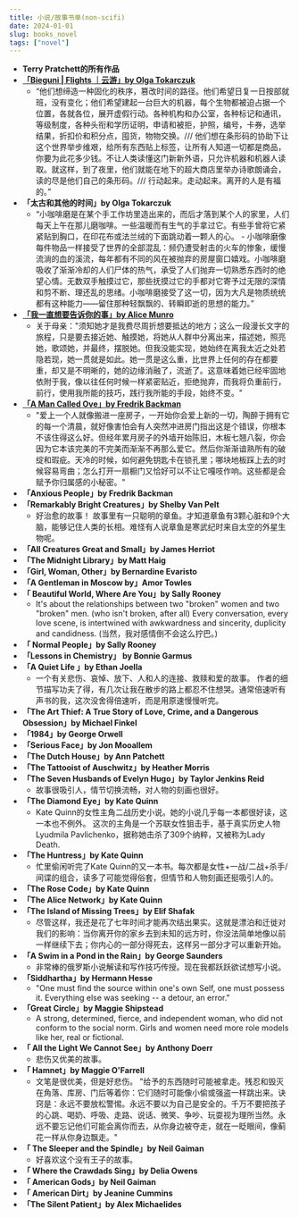 ```yaml
---
title: 小说/故事书单(non-scifi)
date: 2024-01-01
slug: books_novel
tags: ["novel"]
---
```


- **Terry Pratchett的所有作品**
- <a href="https://hetezen.netlify.app/readings/bieguni/" target="_blank">**「Bieguni | Flights ｜云游」by Olga Tokarczuk**</a> 
	- “他们想缔造一种固化的秩序，篡改时间的路径。他们希望日复一日按部就班，没有变化；他们希望建起一台巨大的机器，每个生物都被迫占据一个位置，各就各位，展开虚假行动。各种机构和办公室，各种标记和通讯，等级制度，各种头衔和学历证明，申请和被拒，护照，编号，卡券，选举结果，折扣价和积分点，囤货，物物交换。/// 他们想在条形码的协助下让这个世界举步维艰，给所有东西贴上标签，让所有人知道一切都是商品，你要为此花多少钱。不让人类读懂这门新新外语，只允许机器和机器人读取。就这样，到了夜里，他们就能在地下的超大商店里举办诗歌朗诵会，读的尽是他们自己的条形码。/// 行动起来。走动起来。离开的人是有福的。”
- **「太古和其他的时间」by Olga Tokarczuk**
	- “小咖啡磨是在某个手工作坊里造出来的，而后才落到某个人的家里，人们每天上午在那儿磨咖啡。一些温暖而有生气的手拿过它。有些手曾将它紧紧贴到胸口，在印花布或法兰绒的下面跳动着一颗人的心。 - 小咖啡磨像每件物品一样接受了世界的全部混乱：频仍遭受射击的火车的惨象，缓慢流淌的血的溪流，每年都有不同的风在被抛弃的房屋窗口嬉戏。小咖啡磨吸收了渐渐冷却的人们尸体的热气，承受了人们抛弃一切熟悉东西时的绝望心情。无数双手触摸过它，那些抚摸过它的手都对它寄予过无限的深情和剪不断、理还乱的思绪。小咖啡磨接受了这一切，因为大凡是物质统统都有这种能力——留住那种轻飘飘的、转瞬即逝的思想的能力。”
- <a href="https://hetezen.netlify.app/readings/sth_menro/" target="_blank">**「我一直想要告诉你的事」by Alice Munro**</a> 
	- 关于母亲："须知她才是我费尽周折想要抵达的地方；这么一段漫长文字的旅程，只是要去接近她、触摸她，将她从人群中分离出来，描述她，照亮她，歌颂她，并最终，摆脱她。但我没能实现，她始终在离我太近之处若隐若现，她一贯就是如此。她一贯是这么重，比世界上任何的存在都要重，却又是不明晰的，她的边缘消融了，流逝了。这意味着她已经牢固地依附于我，像以往任何时候一样紧密贴近，拒绝抛弃，而我将负重前行，前行，使用我所能的技巧，践行我所能的手段，始终不变。"
- <a href="https://hetezen.netlify.app/readings/amancalledove/" target="_blank">**「A Man Called Ove」by Fredrik Backman**</a> 
	- "爱上一个人就像搬进一座房子，一开始你会爱上新的一切，陶醉于拥有它的每一个清晨，就好像害怕会有人突然冲进房门指出这是个错误，你根本不该住得这么好。但经年累月房子的外墙开始陈旧，木板七翘八裂，你会因为它本该完美的不完美而渐渐不再那么爱它。然后你渐渐谙熟所有的破绽和瑕疵。天冷的时候，如何避免钥匙卡在锁孔里；哪块地板踩上去的时候容易弯曲；怎么打开一扇橱门又恰好可以不让它嘎吱作响。这些都是会赋予你归属感的小秘密。"
- **「Anxious People」by Fredrik Backman**
- **「Remarkably Bright Creatures」by Shelby Van Pelt**
	- 好治愈的故事！ 故事里有一只聪明的章鱼。才知道章鱼有3颗心脏和9个大脑，能够记住人类的长相。难怪有人说章鱼是寒武纪时来自太空的外星生物呢。
- **「All Creatures Great and Small」by James Herriot**
- **「The Midnight Library」by Matt Haig** 
- **「Girl, Woman, Other」by Bernardine Evaristo**
- **「A Gentleman in Moscow by」Amor Towles**
- **「 Beautiful World, Where Are You」by Sally Rooney** 
	- It's about the relationships between two "broken" women and two "broken" men. (who isn't broken, after all) Every conversation, every love scene, is intertwined with awkwardness and sincerity, duplicity and candidness. (当然，我对感情倒不会这么拧巴。)
- **「 Normal People」by Sally Rooney** 
- **「Lessons in Chemistry」 by Bonnie Garmus**
- **「A Quiet Life 」by Ethan Joella**
	- 一个有关悲伤、哀悼、放下、人和人的连接、救赎和爱的故事。 作者的细节描写功夫了得，有几次让我在散步的路上都忍不住想哭。通常倍速听有声书的我，这次没舍得倍速听，而是用原速慢慢听完。
- **「The Art Thief: A True Story of Love, Crime, and a Dangerous Obsession」by Michael Finkel**
- **「1984」by George Orwell**
- **「Serious Face」by Jon Mooallem**
- **「The Dutch House」by Ann Patchett**
- **「The Tattooist of Auschwitz」by Heather Morris**
- **「The Seven Husbands of Evelyn Hugo」by Taylor Jenkins Reid**
	- 故事很吸引人，情节切换流畅，对人物的刻画也很好。
- **「The Diamond Eye」by Kate Quinn**
	- Kate Quinn的女性主角二战历史小说。她的小说几乎每一本都很好读，这一本也不例外。 这次的主角是一个苏联女性狙击手，基于真实历史人物Lyudmila Pavlichenko，据称她击杀了309个纳粹，又被称为Lady Death.
- **「The Huntress」by Kate Quinn**
	- 忙里偷闲听完了Kate Quinn的又一本书。每次都是女性+一战/二战+杀手/间谍的组合，读多了可能觉得俗套，但情节和人物刻画还挺吸引人的。
- **「The Rose Code」by Kate Quinn**
- **「The Alice Network」by Kate Quinn**
- **「The Island of Missing Trees」by Elif Shafak**
	- 尽管这样，我还是花了七年时间才能再次结出果实。这就是漂泊和迁徙对我们的影响：当你离开你的家乡去到未知的远方时，你没法简单地像以前一样继续下去；你内心的一部分得死去，这样另一部分才可以重新开始。
- **「A Swim in a Pond in the Rain」by George Saunders**
	- 非常棒的俄罗斯小说解读和写作技巧传授。现在我都跃跃欲试想写小说。
- **「Siddhartha」by Hermann Hesse**
	- "One must find the source within one's own Self, one must possess it. Everything else was seeking -- a detour, an error."
- **「Great Circle」by Maggie Shipstead**
	- A strong, determined, fierce, and independent woman, who did not conform to the social norm. Girls and women need more role models like her, real or fictional.
- **「 All the Light We Cannot See」by Anthony Doerr**
	- 悲伤又优美的故事。
- **「 Hamnet」by Maggie O'Farrell**
	- 文笔是很优美，但是好悲伤。 "给予的东西随时可能被拿走。残忍和毁灭在角落、库房、门后等着你：它们随时可能像小偷或强盗一样跳出来。诀窍是：永远不要放松警惕。永远不要以为自己是安全的。千万不要把孩子的心跳、喝奶、呼吸、走路、说话、微笑、争吵、玩耍视为理所当然。永远不要忘记他们可能会离你而去，从你身边被夺走，就在一眨眼间，像蓟花一样从你身边飘走。"
- **「 The Sleeper and the Spindle」by Neil Gaiman**
	- 好喜欢这个没有王子的故事。
- **「 Where the Crawdads Sing」by Delia Owens**
- **「 American Gods」by Neil Gaiman**
- **「 American Dirt」by Jeanine Cummins**
- **「The Silent Patient」by Alex Michaelides**
